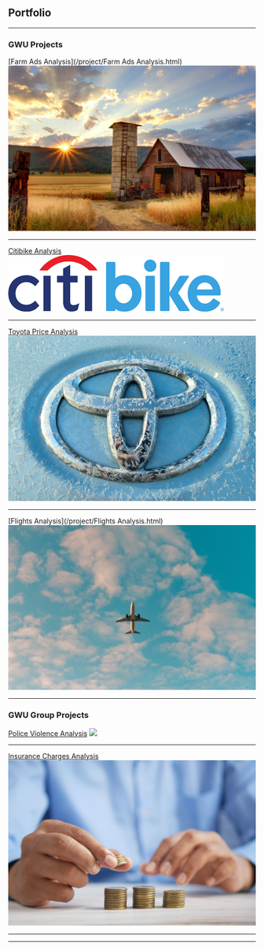 ## Portfolio

---

### GWU Projects

[Farm Ads Analysis](/project/Farm Ads Analysis.html)
<img src="images/timothy-eberly-XemjjFd_4qE-unsplash.jpg?raw=true"/>

---
[Citibike Analysis](/project/Citibike_Analysis.html)
<img src="images/citibike.png?raw=true"/>

---
[Toyota Price Analysis](/project/Toyota_Corolla_Analysis.html)
<img src="images/photo-1546545817-27f0fb006153.webp?raw=true"/>

---
[Flights Analysis](/project/Flights Analysis.html)
<img src="images/philip-myrtorp-iiqpxCg2GD4-unsplash.jpg?raw=true"/>

---

### GWU Group Projects

[Police Violence Analysis](/project/IOT_Team_Project_Group_10_Report.pdf)
<img src="images/munshots-A3gXBmO0jaM-unsplash.jpg?raw=true"/>

---
[Insurance Charges Analysis](/project/FoAI-TeamProject-group7-Report.pdf)
<img src="images/towfiqu-barbhuiya-jpqyfK7GB4w-unsplash.jpg?raw=true"/>

---




---

